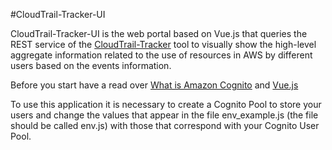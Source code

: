 #CloudTrail-Tracker-UI 

CloudTrail-Tracker-UI is the web portal based on Vue.js that queries the REST service of the [CloudTrail-Tracker](https://github.com/grycap/cloudtrail-tracker) tool to visually show the high-level aggregate information related to the use of resources in AWS by different users based on the events information.


Before you start have a read over [What is Amazon Cognito](http://docs.aws.amazon.com/cognito/latest/developerguide/what-is-amazon-cognito.html) and [Vue.js](https://vuejs.org/)

To use this application it is necessary to create a Cognito Pool to store your users and change the values that appear in the file env_example.js (the file should be called env.js) with those that correspond with your Cognito User Pool.